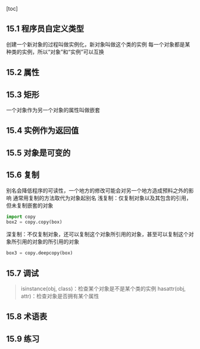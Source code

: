 [toc]
## 15.1 程序员自定义类型
创建一个新对象的过程叫做实例化，新对象叫做这个类的实例
每一个对象都是某种类的实例，所以“对象”和“实例”可以互换
## 15.2 属性
## 15.3 矩形
一个对象作为另一个对象的属性叫做嵌套
## 15.4 实例作为返回值
## 15.5 对象是可变的
## 15.6 复制
别名会降低程序的可读性，一个地方的修改可能会对另一个地方造成预料之外的影响
通常用复制的方法取代为对象起别名
浅复制：仅复制对象以及其包含的引用，但未复制嵌套的对象
```python
import copy
box2 = copy.copy(box)
```
深复制：不仅复制对象，还可以复制这个对象所引用的对象，甚至可以复制这个对象所引用的对象的所引用的对象
```python
box3 = copy.deepcopy(box)
```
## 15.7 调试
> isinstance(obj, class)：检查某个对象是不是某个类的实例
> hasattr(obj, attr)：检查对象是否拥有某个属性
## 15.8 术语表
## 15.9 练习
